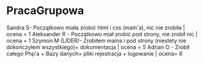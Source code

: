 # PracaGrupowa
Sandra S- Początkowo miała zrobić html i css (main'a), nic nie zrobiła | ocena = 1
Aleksander R - Początkowo miał zrobić pod strony, nie zrobił nic | ocena = 1
Szymon M (LIDER)- Zrobiłem maina i pod strony (niestety nie dokończyłem wszystkiego)+ dokumentacja | ocena = 5
Adrian O - Zrobił całego Php'a + Bazy danych+ pliki rejestracja + logowanie | ocena= 6
